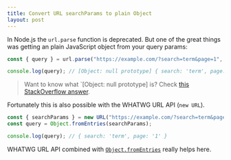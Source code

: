 ```yaml
---
title: Convert URL searchParams to plain Object
layout: post
---
```


In Node.js the `url.parse` function is deprecated. But one of the great things was getting an plain JavaScript object from your query params:

```js
const { query } = url.parse("https://example.com/?search=term&page=1", true);

console.log(query); // [Object: null prototype] { search: 'term', page: '1' }
```

> Want to know what `[Object: null prototype] is? Check [this StackOverflow answer](https://stackoverflow.com/a/56298574/747044).

Fortunately this is also possible with the WHATWG URL API (`new URL`).

```js
const { searchParams } = new URL("https://example.com/?search=term&page=1");
const query = Object.fromEntries(searchParams);

console.log(query); // { search: 'term', page: '1' }
```

WHATWG URL API combined with [`Object.fromEntries`](https://developer.mozilla.org/en-US/docs/Web/JavaScript/Reference/Global_Objects/Object/fromEntries) really helps here.
